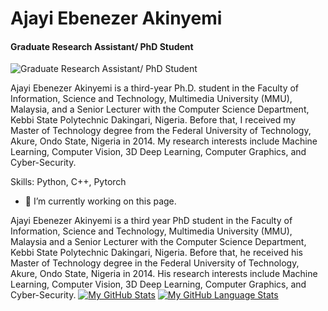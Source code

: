 # Ajayi Ebenezer Akinyemi
#### Graduate Research Assistant/ PhD Student 
![Graduate Research Assistant/ PhD Student ](https://arturssmirnovs.github.io/github-profile-readme-generator/images/banner.png)

Ajayi Ebenezer Akinyemi is a third-year Ph.D. student in the Faculty of Information, Science and Technology, Multimedia University (MMU), Malaysia, and a Senior Lecturer with the Computer Science Department, Kebbi State Polytechnic Dakingari, Nigeria. Before that, I received my Master of Technology degree from the Federal University of Technology, Akure, Ondo State, Nigeria in 2014. My research interests include Machine Learning, Computer Vision, 3D Deep Learning, Computer Graphics, and Cyber-Security. 

Skills: Python, C++,  Pytorch

- 🔭 I’m currently working on this page. 





Ajayi Ebenezer Akinyemi is a third year PhD student in the Faculty of Information, Science and Technology, Multimedia University (MMU), Malaysia and a Senior Lecturer with the Computer Science Department, Kebbi State Polytechnic Dakingari, Nigeria. Before that, he received his Master of Technology degree in the Federal University of Technology, Akure, Ondo State, Nigeria in 2014. His research interests include Machine Learning, Computer Vision, 3D Deep Learning, Computer Graphics, and Cyber-Security.
[![My GitHub Stats](https://github-readme-stats.vercel.app/api/?username=yemmyMMU&count_private=true&theme=tokyonight&showicons=true)]()
[![My GitHub Language Stats](https://github-readme-stats.vercel.app/api/top-langs/?username=yemmyMMU&langs_count=5&theme=tokyonight)]()
